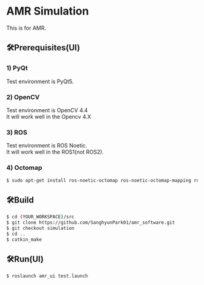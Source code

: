 # AMR Simulation
This is for AMR.

## 🛠️Prerequisites(UI)
### 1) PyQt
Test environment is PyQt5.

### 2) OpenCV
Test environment is OpenCV 4.4  
It will work well in the Opencv 4.X

### 3) ROS
Test environment is ROS Noetic.  
It will work well in the ROS1(not ROS2).

### 4) Octomap
```bash
$ sudo apt-get install ros-noetic-octomap ros-noetic-octomap-mapping ros-noetic-octomap-msgs ros-noetic-octomap-ros ros-noetic-octomap-rviz-plugins ros-noetic-octomap-server
```

## 🛠️Build
```bash
$ cd (YOUR_WORKSPACE)/src
$ git clone https://github.com/SanghyunPark01/amr_software.git
$ git checkout simulation
$ cd ..
$ catkin_make
```  

## 🛠️Run(UI)
```bash
$ roslaunch amr_ui test.launch
```
